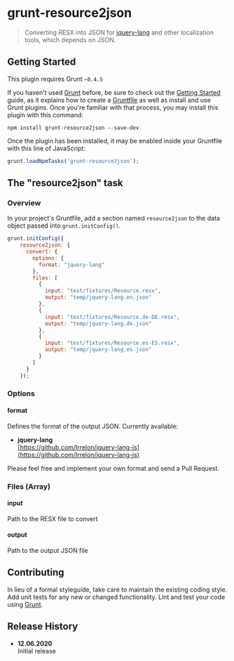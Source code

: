 # grunt-resource2json

> Converting RESX into JSON for [jquery-lang](github.com/Irrelon/jquery-lang-js) and other localization tools, which depends on JSON.

## Getting Started
This plugin requires Grunt `~0.4.5`

If you haven't used [Grunt](http://gruntjs.com/) before, be sure to check out the [Getting Started](http://gruntjs.com/getting-started) guide, as it explains how to create a [Gruntfile](http://gruntjs.com/sample-gruntfile) as well as install and use Grunt plugins. Once you're familiar with that process, you may install this plugin with this command:

```shell
npm install grunt-resource2json --save-dev
```

Once the plugin has been installed, it may be enabled inside your Gruntfile with this line of JavaScript:

```js
grunt.loadNpmTasks('grunt-resource2json');
```

## The "resource2json" task

### Overview
In your project's Gruntfile, add a section named `resource2json` to the data object passed into `grunt.initConfig()`.

```js
grunt.initConfig({
    resource2json: {
      convert: {
        options: {
          format: "jquery-lang"
        },
        files: [
          {
            input: "test/fixtures/Resource.resx",
            output: "temp/jquery-lang.en.json"
          },
          {
            input: "test/fixtures/Resource.de-DE.resx",
            output: "temp/jquery-lang.de.json"
          },
          {
            input: "test/fixtures/Resource.es-ES.resx",
            output: "temp/jquery-lang.es.json"
          }
        ]
      }
    });
```

### Options

#### format
Defines the format of the output JSON. Currently available:

* **jquery-lang**  
[https://github.com/Irrelon/jquery-lang-js](https://github.com/Irrelon/jquery-lang-js)

Please feel free and implement your own format and send a Pull Request.

### Files (Array)

#### input
Path to the RESX file to convert

#### output
Path to the output JSON file

## Contributing
In lieu of a formal styleguide, take care to maintain the existing coding style. Add unit tests for any new or changed functionality. Lint and test your code using [Grunt](http://gruntjs.com/).

## Release History
* **12.06.2020**  
Initial release
